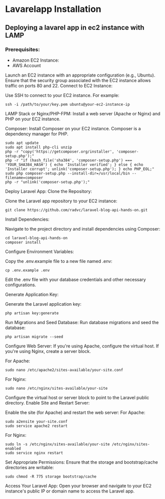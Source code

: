 # Lavarelapp Installation
## Deploying a lavarel app in ec2 instance with LAMP

### Prerequisites:
- Amazon EC2 Instance:
- AWS Account

Launch an EC2 instance with an appropriate configuration (e.g., Ubuntu).
Ensure that the security group associated with the EC2 instance allows traffic on ports 80 and 22.
Connect to EC2 Instance:

Use SSH to connect to your EC2 instance. 
For example:
```
ssh -i /path/to/your/key.pem ubuntu@your-ec2-instance-ip
```
LAMP Stack or Nginx/PHP-FPM:
Install a web server (Apache or Nginx) and PHP on your EC2 instance.

Composer:
Install Composer on your EC2 instance. Composer is a dependency manager for PHP.
```
sudo apt update
sudo apt install php-cli unzip
php -r "copy('https://getcomposer.org/installer', 'composer-setup.php');"
php -r "if (hash_file('sha384', 'composer-setup.php') === 'YOUR_SHA384_HASH') { echo 'Installer verified'; } else { echo 'Installer corrupt'; unlink('composer-setup.php'); } echo PHP_EOL;"
sudo php composer-setup.php --install-dir=/usr/local/bin --filename=composer
php -r "unlink('composer-setup.php');"
```
Deploy Laravel App:
Clone the Repository:

Clone the Laravel app repository to your EC2 instance:
```
git clone https://github.com/radvc/laravel-blog-api-hands-on.git
```
Install Dependencies:

Navigate to the project directory and install dependencies using Composer:
```
cd laravel-blog-api-hands-on
composer install
```
Configure Environment Variables:

Copy the .env.example file to a new file named .env:
```
cp .env.example .env
```
Edit the .env file with your database credentials and other necessary configurations.

Generate Application Key:

Generate the Laravel application key:
```
php artisan key:generate
```

Run Migrations and Seed Database:
Run database migrations and seed the database:
```
php artisan migrate --seed
```

Configure Web Server:
If you're using Apache, configure the virtual host. If you're using Nginx, create a server block.

For Apache:
```
sudo nano /etc/apache2/sites-available/your-site.conf
```
For Nginx:
```
sudo nano /etc/nginx/sites-available/your-site
```
Configure the virtual host or server block to point to the Laravel public directory.
Enable Site and Restart Server:

Enable the site (for Apache) and restart the web server:
For Apache:
```
sudo a2ensite your-site.conf
sudo service apache2 restart
```
For Nginx:
```
sudo ln -s /etc/nginx/sites-available/your-site /etc/nginx/sites-enabled
sudo service nginx restart
```
Set Appropriate Permissions:
Ensure that the storage and bootstrap/cache directories are writable:
```
sudo chmod -R 775 storage bootstrap/cache
```
Access Your Laravel App:
Open your browser and navigate to your EC2 instance's public IP or domain name to access the Laravel app.

